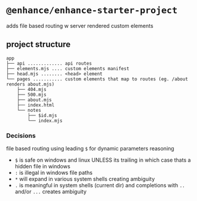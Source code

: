 # `@enhance/enhance-starter-project`

adds file based routing w server rendered custom elements

## project structure

```
app
├── api ............. api routes
├── elements.mjs .... custom elements manifest
├── head.mjs ........ <head> element
└── pages ........... custom elements that map to routes (eg. /about renders about.mjs)
    ├── 404.mjs
    ├── 500.mjs
    ├── about.mjs
    ├── index.html
    └── notes
        ├── $id.mjs
        └── index.mjs
```

### Decisions

file based routing using leading `$` for dynamic parameters reasoning 

- `$` is safe on windows and linux UNLESS its trailing in which case thats a hidden file in windows
- `:` is illegal in windows file paths
- `*` will expand in various system shells creating ambiguity 
- `.` is meaningful in system shells (current dir) and completions with `..` and/or `...` creates ambiguity 
